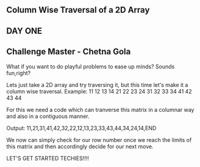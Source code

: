 ## Column Wise Traversal of a 2D Array 
## DAY ONE 
## Challenge Master - Chetna Gola 

What if you want to do playful problems to ease up minds? Sounds fun,right?

Lets just take a 2D array and try traversing it, but this time let's make it a column wise traversal.
Example:
    11  12  13  14
    21  22  23  24
    31  32  33  34
    41  42  43  44

For this we need a code which can tranverse this matrix in a columnar way and also in a contiguous manner.

Output:
11,21,31,41,42,32,22,12,13,23,33,43,44,34,24,14,END

We now can simply check for our row number once we reach the limits of this matrix and then accordingly decide for our next move.

LET'S GET STARTED TECHIES!!!! 
